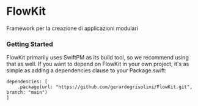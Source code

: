 # FlowKit
Framework per la creazione di applicazioni modulari

### Getting Started
FlowKit primarily uses SwiftPM as its build tool, so we recommend using that as well. If you want to depend on FlowKit in your own project, it's as simple as adding a dependencies clause to your Package.swift:
```
dependencies: [
    .package(url: "https://github.com/gerardogrisolini/FlowKit.git", branch: "main")
]
```
